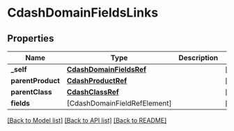 # CdashDomainFieldsLinks

## Properties
Name | Type | Description | Notes
------------ | ------------- | ------------- | -------------
**_self** | [**CdashDomainFieldsRef**](CdashDomainFieldsRef.md) |  | [optional] 
**parentProduct** | [**CdashProductRef**](CdashProductRef.md) |  | [optional] 
**parentClass** | [**CdashClassRef**](CdashClassRef.md) |  | [optional] 
**fields** | [CdashDomainFieldRefElement] |  | [optional] 

[[Back to Model list]](../README.md#documentation-for-models) [[Back to API list]](../README.md#documentation-for-api-endpoints) [[Back to README]](../README.md)


